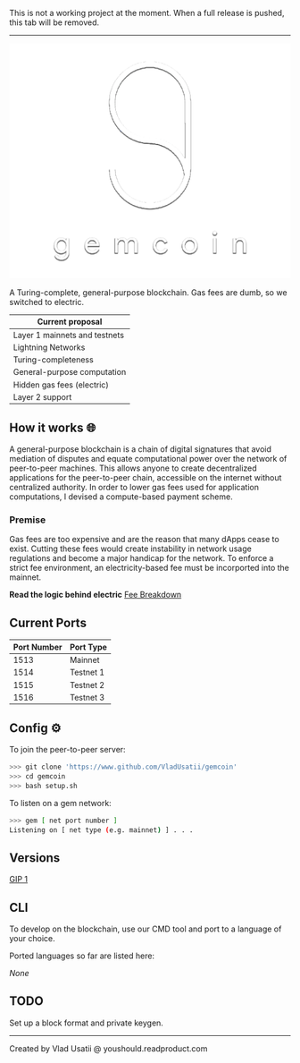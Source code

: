 
This is not a working project at the moment. When a full release is pushed, this tab will be removed.

----

![gemcoin logo](https://github.com/vladusatii/gemcoin/blob/main/gemcoin_logo.png?raw=true)

A Turing-complete, general-purpose blockchain. Gas fees are dumb, so we switched to electric.

| Current proposal				|
| ----------------------------- |
| Layer 1 mainnets and testnets |
| Lightning Networks			|
| Turing-completeness			|
| General-purpose computation	|
| Hidden gas fees (electric)	|
| Layer 2 support				|

## How it works 🌐

A general-purpose blockchain is a chain of digital signatures that avoid mediation of disputes and equate computational power over the network of peer-to-peer machines. This allows anyone to create decentralized applications for the peer-to-peer chain, accessible on the internet without centralized authority. In order to lower gas fees used for application computations, I devised a compute-based payment scheme.

### Premise

Gas fees are too expensive and are the reason that many dApps cease to exist. Cutting these fees would create instability in network usage regulations and become a major handicap for the network. To enforce a strict fee environment, an electricity-based fee must be incorported into the mainnet.

**Read the logic behind electric** [Fee Breakdown](https://github.com/VladUsatii/gemcoin/blob/main/docs/FEE.md)

## Current Ports

| Port Number	| Port Type	|
| ------------- | --------- |
| 1513			| Mainnet	|
| 1514			| Testnet 1	|
| 1515			| Testnet 2	|
| 1516			| Testnet 3	|

## Config ⚙️

To join the peer-to-peer server:

```bash
>>> git clone 'https://www.github.com/VladUsatii/gemcoin'
>>> cd gemcoin
>>> bash setup.sh
```

To listen on a gem network:

```bash
>>> gem [ net port number ]
Listening on [ net type (e.g. mainnet) ] . . .
```

## Versions

[GIP 1](https://github.com/VladUsatii/gemcoin/docs/GIP1.md)

## CLI

To develop on the blockchain, use our CMD tool and port to a language of your choice.

Ported languages so far are listed here:

*None*

## TODO

Set up a block format and private keygen.

---

Created by Vlad Usatii @ youshould.readproduct.com
